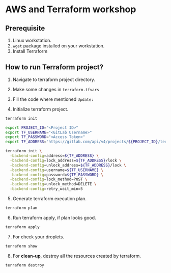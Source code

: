 # AWS and Terraform workshop 

## Prerequisite
1. Linux workstation.
2. `wget` package installed on your workstation.
3. Install Terraform 
## How to run Terraform project?

1. Navigate to terraform project directory.

2. Make some changes in `terraform.tfvars`

3. Fill the code where mentioned `Update:`

4. Initialize terraform project.
```bash
terraform init
```
```bash
export PROJECT_ID="<Project ID>"
export TF_USERNAME="<GitLab Username>"
export TF_PASSWORD="<Access Token>"
export TF_ADDRESS="https://gitlab.com/api/v4/projects/${PROJECT_ID}/terraform/state/tf_state"

terraform init \
  -backend-config=address=${TF_ADDRESS} \
  -backend-config=lock_address=${TF_ADDRESS}/lock \
  -backend-config=unlock_address=${TF_ADDRESS}/lock \
  -backend-config=username=${TF_USERNAME} \
  -backend-config=password=${TF_PASSWORD} \
  -backend-config=lock_method=POST \
  -backend-config=unlock_method=DELETE \
  -backend-config=retry_wait_min=5
```
5. Generate terraform execution plan.
```bash
terraform plan
```

6. Run terraform apply, if plan looks good.
```bash
terraform apply
```

7. For check your droplets.
```bash
terraform show
```

8. For **clean-up**, destroy all the resources created by terraform.
```bash
terraform destroy
```
